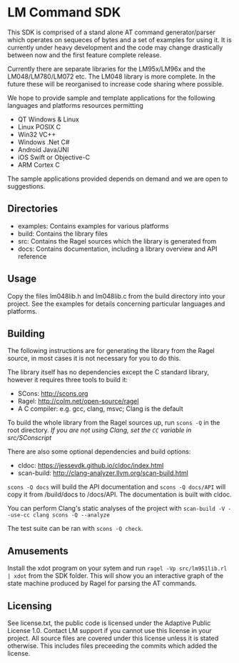 LM Command SDK
==============

This SDK is comprised of a stand alone AT command generator/parser which operates on sequeces of bytes and a set of examples for using it. It is currently under heavy development and the code may change drastically between now and the first feature complete release.

Currently there are separate libraries for the LM95x/LM96x and the LM048/LM780/LM072 etc. The LM048 library is more complete. In the future these will be reorganised to increase code sharing where possible.

We hope to provide sample and template applications for the following languages and platforms resources permitting

- QT Windows & Linux
- Linux POSIX C
- Win32 VC++
- Windows .Net C#
- Android Java/JNI
- iOS Swift or Objective-C
- ARM Cortex C

The sample applications provided depends on demand and we are open to suggestions.

Directories
-----------

- examples: Contains examples for various platforms
- build: Contains the library files 
- src: Contains the Ragel sources which the library is generated from
- docs: Contains documentation, including a library overview and API reference

Usage
-----

Copy the files lm048lib.h and lm048lib.c from the build directory into your
project. See the examples for details concerning particular languages and
platforms.

Building
--------

The following instructions are for generating the library from the Ragel source, in most cases it is not necessary for you to do this. 

The library itself has no dependencies except the C standard library, however it requires three tools to build it:

- SCons: http://scons.org
- Ragel: http://colm.net/open-source/ragel
- A C compiler: e.g. gcc, clang, msvc; Clang is the default

To build the whole library from the Ragel sources up, run `scons -Q` in the root directory.
*If you are not using Clang, set the `CC` variable in src/SConscript*

There are also some optional dependencies and build options:

- cldoc: https://jessevdk.github.io/cldoc/index.html 
- scan-build: http://clang-analyzer.llvm.org/scan-build.html

`scons -Q docs` will build the API documentation and `scons -Q docs/API` will copy it from /build/docs to /docs/API. The documentation is built with cldoc.

You can perform Clang's static analyses of the project with `scan-build -V --use-cc clang scons -Q --analyze`

The test suite can be ran with `scons -Q check`.

Amusements
----------

Install the xdot program on your sytem and run `ragel -Vp src/lm951lib.rl | xdot` from the SDK folder. This will show you an interactive graph of the state machine produced by Ragel for parsing the AT commands.

Licensing
---------

See license.txt, the public code is licensed under the Adaptive Public License 1.0. Contact LM support if you cannot use this license in your project. All source files are covered under this license unless it is stated otherwise. This includes files preceeding the commits which added the license. 


